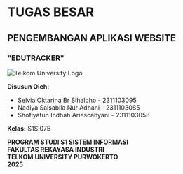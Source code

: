 # TUGAS BESAR
## PENGEMBANGAN APLIKASI WEBSITE
### "EDUTRACKER"

![Telkom University Logo](https://images.app.goo.gl/qeGpgKvYZz57vZDM6)  

**Disusun Oleh:**  
- Selvia Oktarina Br Sihaloho - 2311103095  
- Nadiya Salsabila Nur Adhani - 2311103085  
- Shofiyatun Indhah Ariescahyani - 2311103058  

**Kelas:** S1SI07B  

**PROGRAM STUDI S1 SISTEM INFORMASI**  
**FAKULTAS REKAYASA INDUSTRI**  
**TELKOM UNIVERSITY PURWOKERTO**  
**2025**
